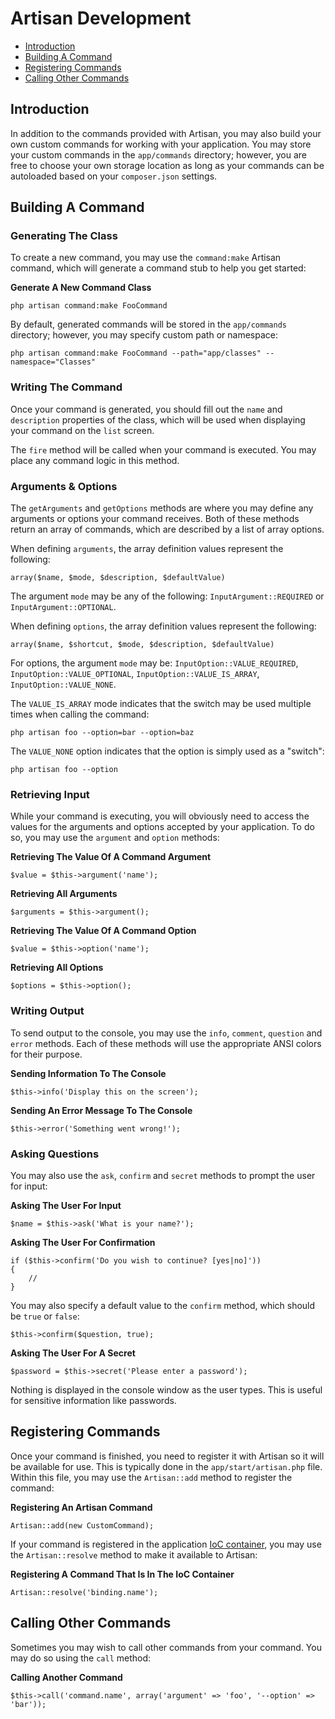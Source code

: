 # Artisan Development

- [Introduction](#introduction)
- [Building A Command](#building-a-command)
- [Registering Commands](#registering-commands)
- [Calling Other Commands](#calling-other-commands)

<a name="introduction"></a>
## Introduction

In addition to the commands provided with Artisan, you may also build your own custom commands for working with your application. You may store your custom commands in the `app/commands` directory; however, you are free to choose your own storage location as long as your commands can be autoloaded based on your `composer.json` settings.

<a name="building-a-command"></a>
## Building A Command

### Generating The Class

To create a new command, you may use the `command:make` Artisan command, which will generate a command stub to help you get started:

**Generate A New Command Class**

	php artisan command:make FooCommand

By default, generated commands will be stored in the `app/commands` directory; however, you may specify custom path or namespace:

	php artisan command:make FooCommand --path="app/classes" --namespace="Classes"

### Writing The Command

Once your command is generated, you should fill out the `name` and `description` properties of the class, which will be used when displaying your command on the `list` screen.

The `fire` method will be called when your command is executed. You may place any command logic in this method.

### Arguments & Options

The `getArguments` and `getOptions` methods are where you may define any arguments or options your command receives. Both of these methods return an array of commands, which are described by a list of array options.

When defining `arguments`, the array definition values represent the following:

	array($name, $mode, $description, $defaultValue)

The argument `mode` may be any of the following: `InputArgument::REQUIRED` or `InputArgument::OPTIONAL`.

When defining `options`, the array definition values represent the following:

	array($name, $shortcut, $mode, $description, $defaultValue)

For options, the argument `mode` may be: `InputOption::VALUE_REQUIRED`, `InputOption::VALUE_OPTIONAL`, `InputOption::VALUE_IS_ARRAY`, `InputOption::VALUE_NONE`.

The `VALUE_IS_ARRAY` mode indicates that the switch may be used multiple times when calling the command:

	php artisan foo --option=bar --option=baz

The `VALUE_NONE` option indicates that the option is simply used as a "switch":

	php artisan foo --option

### Retrieving Input

While your command is executing, you will obviously need to access the values for the arguments and options accepted by your application. To do so, you may use the `argument` and `option` methods:

**Retrieving The Value Of A Command Argument**

	$value = $this->argument('name');

**Retrieving All Arguments**

	$arguments = $this->argument();

**Retrieving The Value Of A Command Option**

	$value = $this->option('name');

**Retrieving All Options**

	$options = $this->option();

### Writing Output

To send output to the console, you may use the `info`, `comment`, `question` and `error` methods. Each of these methods will use the appropriate ANSI colors for their purpose.

**Sending Information To The Console**

	$this->info('Display this on the screen');

**Sending An Error Message To The Console**

	$this->error('Something went wrong!');

### Asking Questions

You may also use the `ask`, `confirm` and `secret` methods to prompt the user for input:

**Asking The User For Input**

	$name = $this->ask('What is your name?');

**Asking The User For Confirmation**

	if ($this->confirm('Do you wish to continue? [yes|no]'))
	{
		//
	}
	

You may also specify a default value to the `confirm` method, which should be `true` or `false`:

	$this->confirm($question, true);
	
**Asking The User For A Secret**

	$password = $this->secret('Please enter a password');

Nothing is displayed in the console window as the user types. This is useful for sensitive information like passwords.



<a name="registering-commands"></a>
## Registering Commands

Once your command is finished, you need to register it with Artisan so it will be available for use. This is typically done in the `app/start/artisan.php` file. Within this file, you may use the `Artisan::add` method to register the command:

**Registering An Artisan Command**

	Artisan::add(new CustomCommand);

If your command is registered in the application [IoC container](/docs/ioc), you may use the `Artisan::resolve` method to make it available to Artisan:

**Registering A Command That Is In The IoC Container**

	Artisan::resolve('binding.name');

<a name="calling-other-commands"></a>
## Calling Other Commands

Sometimes you may wish to call other commands from your command. You may do so using the `call` method:

**Calling Another Command**

	$this->call('command.name', array('argument' => 'foo', '--option' => 'bar'));
